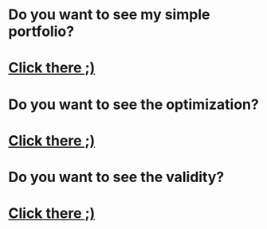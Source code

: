 # Do you want to see my simple portfolio?
# <a href="http://uladzimir-yeudakimovich.github.io/frontend-nanodegree-mobile-portfolio">Click there ;)</a>
# Do you want to see the optimization?
# <a href="https://developers.google.com/speed/pagespeed/insights/?url=https%3A%2F%2Fuladzimir-yeudakimovich.github.io%2Ffrontend-nanodegree-mobile-portfolio%2F&tab=mobile">Click there ;)</a>
# Do you want to see the validity?
# <a href="https://validator.w3.org/nu/?doc=http%3A%2F%2Fuladzimir-yeudakimovich.github.io%2Ffrontend-nanodegree-mobile-portfolio%2F">Click there ;)</a>
